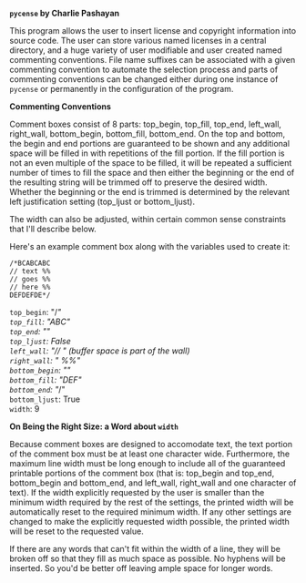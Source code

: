 **`pycense` by Charlie Pashayan**

This program allows the user to insert license and copyright information into source code.  The user can store various named licenses in a central directory, and a huge variety of user modifiable and user created named commenting conventions.  File name suffixes can be associated with a given commenting convention to automate the selection process and parts of commenting conventions can be changed either during one instance of `pycense` or permanently in the configuration of the program.

**Commenting Conventions**

Comment boxes consist of 8 parts: top_begin, top_fill, top_end, left_wall, right_wall, bottom_begin, bottom_fill, bottom_end.  On the top and bottom, the begin and end portions are guaranteed to be shown and any additional space will be filled in with repetitions of the fill portion.  If the fill portion is not an even multiple of the space to be filled, it will be repeated a sufficient number of times to fill the space and then either the beginning or the end of the resulting string will be trimmed off to preserve the desired width.  Whether the beginning or the end is trimmed is determined by the relevant left justification setting (top_ljust or bottom_ljust).

The width can also be adjusted, within certain common sense constraints that I'll describe below.

Here's an example comment box along with the variables used to create it:

    /*BCABCABC
    // text %%
    // goes %%
    // here %%
    DEFDEFDE*/

`top_begin`: "/*"  
`top_fill`: "ABC"  
`top_end`: ""  
`top_ljust`: False  
`left_wall`: "// " (buffer space is part of the wall)  
`right_wall`: " %%"  
`bottom_begin`: ""  
`bottom_fill`: "DEF"  
`bottom_end`: "*/"  
`bottom_ljust`: True  
`width`: 9  

**On Being the Right Size: a Word about `width`**

Because comment boxes are designed to accomodate text, the text portion of the comment box must be at least one character wide.  Furthermore, the maximum line width must be long enough to include all of the guaranteed printable portions of the comment box (that is: top_begin and top_end, bottom_begin and bottom_end, and left_wall, right_wall and one character of text).  If the width explicitly requested by the user is smaller than the minimum width required by the rest of the settings, the printed width will be automatically reset to the required minimum width.  If any other settings are changed to make the explicitly requested width possible, the printed width will be reset to the requested value.

If there are any words that can't fit within the width of a line, they will be broken off so that they fill as much space as possible.  No hyphens will be inserted.  So you'd be better off leaving ample space for longer words.